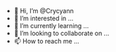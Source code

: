 - 👋 Hi, I’m @Crycyann
- 👀 I’m interested in ...
- 🌱 I’m currently learning ...
- 💞️ I’m looking to collaborate on ...
- 📫 How to reach me ...

<!---
Crycyann/Crycyann is a ✨ special ✨ repository because its `README.md` (this file) appears on your GitHub profile.
You can click the Preview link to take a look at your changes.
--->
